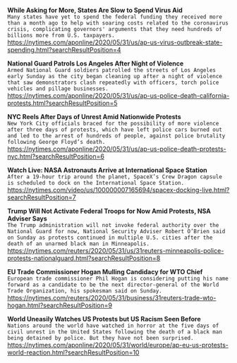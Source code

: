 **While Asking for More, States Are Slow to Spend Virus Aid**\
`Many states have yet to spend the federal funding they received more than a month ago to help with soaring costs related to the coronavirus crisis, complicating governors' arguments that they need hundreds of billions more from U.S. taxpayers.`\
https://nytimes.com/aponline/2020/05/31/us/ap-us-virus-outbreak-state-spending.html?searchResultPosition=4

**National Guard Patrols Los Angeles After Night of Violence**\
`Armed National Guard soldiers patrolled the streets of Los Angeles early Sunday as the city began cleaning up after a night of violence that saw demonstrators clash repeatedly with officers, torch police vehicles and pillage businesses. `\
https://nytimes.com/aponline/2020/05/31/us/ap-us-police-death-california-protests.html?searchResultPosition=5

**NYC Reels After Days of Unrest Amid Nationwide Protests**\
`New York City officials braced for the possibility of more violence after three days of protests, which have left police cars burned out and led to the arrest of hundreds of people, against police brutality following George Floyd’s death.`\
https://nytimes.com/aponline/2020/05/31/us/ap-us-police-death-protests-nyc.html?searchResultPosition=6

**Watch Live: NASA Astronauts Arrive at International Space Station**\
`After a 19-hour trip around the planet, SpaceX’s Crew Dragon capsule is scheduled to dock on the International Space Station.`\
https://nytimes.com/video/us/100000007165694/spacex-docking-live.html?searchResultPosition=7

**Trump Will Not Activate Federal Troops for Now Amid Protests, NSA Adviser Says**\
`The Trump administration will not invoke federal authority over the National Guard for now, National Security Adviser Robert O’Brien said on Sunday as protests continued in multiple U.S. cities after the death of an unarmed black man in Minneapolis. `\
https://nytimes.com/reuters/2020/05/31/us/31reuters-minneapolis-police-protests-nationalguard.html?searchResultPosition=8

**EU Trade Commissioner Hogan Mulling Candidacy for WTO Chief**\
`European trade commissioner Phil Hogan is considering putting his name forward as a candidate to be the next director-general of the World Trade Organization, his spokesman said on Sunday.`\
https://nytimes.com/reuters/2020/05/31/business/31reuters-trade-wto-hogan.html?searchResultPosition=9

**World Uneasily Watches US Protests but US Racism Seen Before**\
`Nations around the world have watched in horror at the five days of civil unrest in the United States following the death of a black man being detained by police. But they have not been surprised.`\
https://nytimes.com/aponline/2020/05/31/world/europe/ap-eu-us-protests-world-reaction.html?searchResultPosition=10

